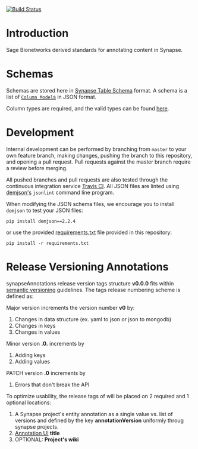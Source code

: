 [![Build Status](https://travis-ci.org/Sage-Bionetworks/synapseAnnotations.svg?branch=master)](https://travis-ci.org/Sage-Bionetworks/synapseAnnotations)

# Introduction

Sage Bionetworks derived standards for annotating content in Synapse.

# Schemas

Schemas are stored here in [Synapse Table Schema](http://docs.synapse.org/articles/tables.html) format. A schema is a list of [`Column Model`s](http://docs.synapse.org/rest/org/sagebionetworks/repo/model/table/ColumnModel.html) in JSON format.

Column types are required, and the valid types can be found [here](http://docs.synapse.org/rest/org/sagebionetworks/repo/model/table/ColumnType.html).

# Development

Internal development can be performed by branching from `master` to your own feature branch, making changes, pushing the branch to this repository, and opening a pull request. Pull requests against the master branch require a review before merging.

All pushed branches and pull requests are also tested through the continuous integration service [Travis CI](https://travis-ci.org/Sage-Bionetworks/synapseAnnotations). All JSON files are linted using [demjson's](deron.meranda.us/python/demjson/) `jsonlint` command line program.

When modifying the JSON schema files, we encourage you to install `demjson` to test your JSON files:

```
pip install demjson==2.2.4
```

or use the provided [requirements.txt](requirements.txt) file provided in this repository:

```
pip install -r requirements.txt
```
# Release Versioning Annotations  
synapseAnnotations release version tags structure **v0.0.0** fits within [semantic versioning](http://semver.org/) guidelines. 
The tags release numbering scheme is defined as: 

Major version increments the version number **v0** by:
1. Changes in data structure (ex. yaml to json or json to mongodb)
2. Changes in keys 
3. Changes in values 

Minor version **.0.** increments by 
1. Adding keys
2. Adding values 

PATCH version **.0** increments by 
1. Errors that don't break the API 

To optimize usability, the release tags of will be placed on 2 required and 1 optional locations: 
1. A Synapse project's entity annotation as a single value vs. list of versions and defined by the key **annotationVersion** uniformly throug synapse projects. 
2. [Annotation UI](https://github.com/Sage-Bionetworks/annotationUI) **title** 
3. OPTIONAL: **Project's wiki** 
